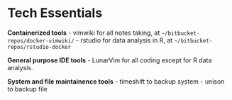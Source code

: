 # Tech Essentials

**Containerized tools**
    - vimwiki for all notes taking, at `~/bitbucket-repos/docker-vimwiki/`
    - rstudio for data analysis in R, at `~/bitbucket-repos/rstudio-docker`

**General purpose IDE tools**
    - LunarVim for all coding except for R data analysis.

**System and file maintainence tools**
    - timeshift to backup system
    - unison to backup file
